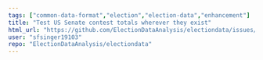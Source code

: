 ```yaml
---
tags: ["common-data-format","election","election-data","enhancement"]
title: "Test US Senate contest totals wherever they exist"
html_url: "https://github.com/ElectionDataAnalysis/electiondata/issues/508"
user: "sfsinger19103"
repo: "ElectionDataAnalysis/electiondata"
---
```


